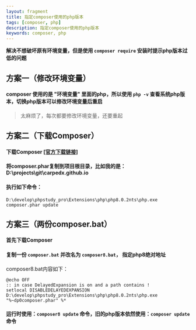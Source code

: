 ```yaml
---
layout: fragment
title: 指定composer使用的php版本
tags: [composer, php]
description: 指定composer使用的php版本
keywords: composer, php
---
```




**解决不想破坏原有环境变量，但是使用 `composer require` 安装时提示php版本过低的问题**



## 方案一（修改环境变量）

#### composer 使用的是 "环境变量" 里面的php，所以使用 `php -v` 查看系统php版本，切换php版本可以修改环境变量后重启

> 太麻烦了，每次都要修改环境变量，还要重起



## 方案二（下载Composer）

#### 下载Composer [[官方下载链接]](https://getcomposer.org/download/)

#### 将composer.phar复制到项目根目录，比如我的是：D:\projects\git\carpedx.github.io

#### 执行如下命令：

```
D:\develop\phpstudy_pro\Extensions\php\php8.0.2nts\php.exe composer.phar update
```



## 方案三（两份composer.bat）

#### 首先下载Composer

#### 复制一份 `composer.bat` 并改名为 `composer8.bat`， 指定php8绝对地址

composer8.bat内容如下：

```
@echo OFF
:: in case DelayedExpansion is on and a path contains ! 
setlocal DISABLEDELAYEDEXPANSION
D:\develop\phpstudy_pro\Extensions\php\php8.0.2nts\php.exe "%~dp0composer.phar" %*
```

#### 运行时使用：`composer8 update` 命令，旧的php版本依然使用：`composer update` 命令
